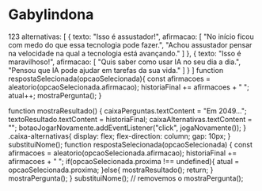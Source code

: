 # Gabylindona
123 
alternativas: [
    {
        texto: "Isso é assustador!",
        afirmacao: [
            "No início ficou com medo do que essa tecnologia pode fazer.",
            "Achou assustador pensar na velocidade na qual a tecnologia está avançando."
        ]
    },
    {
        texto: "Isso é maravilhoso!",
        afirmacao: [
            "Quis saber como usar IA no seu dia a dia.",
            "Pensou que IA pode ajudar em tarefas da sua vida."
        ]
    }
]
function respostaSelecionada(opcaoSelecionada){
        const afirmacoes = aleatorio(opcaoSelecionada.afirmacao);
        historiaFinal += afirmacoes + " ";
        atual++;
        mostraPergunta();
}
<!-- Trecho de código suprimido -->

<script type="module" src="js/aleatorio.js"></script>
<script type="module" src="js/perguntas.js"></script>
<script type="module" src="js/script.js"></script>
function mostraResultado() {
        caixaPerguntas.textContent = "Em 2049...";
        textoResultado.textContent = historiaFinal;
        caixaAlternativas.textContent = "";
        botaoJogarNovamente.addEventListener("click", jogaNovamente());
}
.caixa-alternativas{
    display: flex;
    flex-direction: column;
    gap: 10px;
}
substituiNome();
function respostaSelecionada(opcaoSelecionada) {
    const afirmacoes = aleatorio(opcaoSelecionada.afirmacao);
    historiaFinal += afirmacoes + " ";
    if(opcaoSelecionada.proxima !== undefined){
        atual = opcaoSelecionada.proxima;
    }else{
        mostraResultado();
        return;
    }
    mostraPergunta();
}
substituiNome();
// removemos o mostraPergunta();
